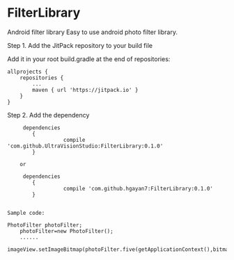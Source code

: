 # FilterLibrary                        
Android filter library
Easy to use android photo filter library.

 Step 1. Add the JitPack repository to your build file

Add it in your root build.gradle at the end of repositories:

	allprojects {
		repositories {
			...
			maven { url 'https://jitpack.io' }
		}
	}
  Step 2. Add the dependency
 
		 dependencies 
 			{
	      			  compile 'com.github.UltraVisionStudio:FilterLibrary:0.1.0'
			}
  
  		or
  
   		 dependencies 
		 	{
	 	     		  compile 'com.github.hgayan7:FilterLibrary:0.1.0'
			}
  
  
  	Sample code:
  
   	PhotoFilter photoFilter;
    	photoFilter=new PhotoFilter();
    	......
    	imageView.setImageBitmap(photoFilter.five(getApplicationContext(),bitmap));
  


